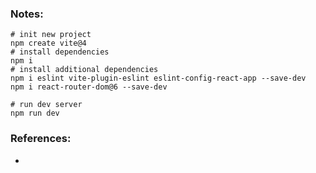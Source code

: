 ### Notes:

```shell
# init new project
npm create vite@4
# install dependencies
npm i
# install additional dependencies
npm i eslint vite-plugin-eslint eslint-config-react-app --save-dev
npm i react-router-dom@6 --save-dev
```

```shell
# run dev server
npm run dev
```

### References:
 -
